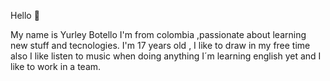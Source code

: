 Hello 👋

My name is Yurley Botello
I'm from colombia ,passionate about learning new stuff and tecnologies.
I'm 17 years old , I like  to draw in my free time  also I like listen to music when doing anything
I´m  learning english yet and I like to work in a team.

<div align="center">
   <img src="https://komarev.com/ghpvc/?username=yurleyBG&style=for-the-badge&color=green" alt=""/>
</div>




